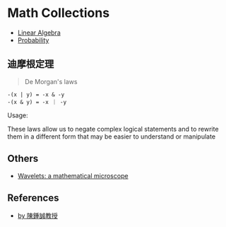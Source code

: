 # Math Collections

- [Linear Algebra](https://github.com/chengr4/linear-algebra)
- [Probability](https://github.com/chengr4/probability)

## 迪摩根定理

> De Morgan's laws

```
-(x | y) = -x & -y
-(x & y) = -x ｜ -y
```

Usage:

These laws allow us to negate complex logical statements and to rewrite them in a different form that may be easier to understand or manipulate



## Others

- [Wavelets: a mathematical microscope](https://youtu.be/jnxqHcObNK4)

## References

- [by 陳鍾誠教授](https://github.com/cccbook/math4code)
